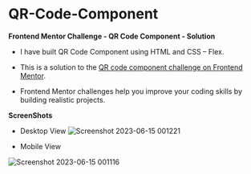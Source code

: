 # QR-Code-Component
**Frontend Mentor Challenge - QR Code Component - Solution**

- I have built QR Code Component using HTML and CSS – Flex.
* This is a solution to the [QR code component challenge on Frontend Mentor](https://www.frontendmentor.io/challenges/qr-code-component-iux_sIO_H).
+ Frontend Mentor challenges help you improve your coding skills by building realistic projects.

**ScreenShots**
- Desktop View
![Screenshot 2023-06-15 001221](https://github.com/aratidsa/QR-Code-Component/assets/128802362/83e531fb-e999-441b-89ad-378a3cc99fc8)



* Mobile View

![Screenshot 2023-06-15 001116](https://github.com/aratidsa/QR-Code-Component/assets/128802362/142763be-a036-44b5-a07e-b204664134e6)

